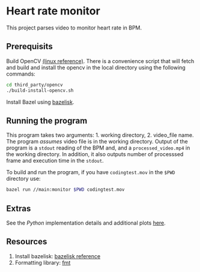 # Heart rate monitor

This project parses video to monitor heart rate in BPM.

## Prerequisits

Build OpenCV [(linux reference)](https://docs.opencv.org/4.x/d7/d9f/tutorial_linux_install.html). There is a convenience script that will fetch and build and install the opencv in the local directory using the following commands:

```sh
cd third_party/opencv
./build-install-opencv.sh
```

Install Bazel using [bazelisk](https://docs.bazel.build/versions/5.4.1/install-bazelisk.html).

## Running the program

This program takes two arguments: 1. working directory, 2. video_file name. The program *assumes* video file is in the working directory. Output of the program is a `stdout` reading of the BPM and, and a `processed_video.mp4` in the working directory. In addition, it also outputs number of processsed frame and execution time in the `stdout`.

To build and run the program, if you have `codingtest.mov` in the `$PWD` directory use:

```sh
bazel run //main:monitor $PWD codingtest.mov
```

## Extras

See the *Python* implementation details and additional plots [here](python/README.md).

## Resources

1. Install bazelisk: [bazelisk reference](https://docs.bazel.build/versions/5.4.1/install-bazelisk.html)
2. Formatting library: [fmt](https://github.com/fmtlib/fmt)
<!-- 3. Plotting library: [matplot++](https://github.com/alandefreitas/matplotplusplus) -->
